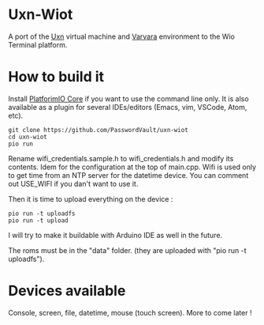 # Uxn-Wiot

A port of the [Uxn](https://wiki.xxiivv.com/site/uxn.html) virtual machine and [Varvara](https://wiki.xxiivv.com/site/varvara.html) environment to the Wio Terminal platform.

# How to build it

Install [PlatforimIO Core](https://platformio.org/install/cli) if you want to use the command line only. It is also available as a plugin for several IDEs/editors (Emacs, vim, VSCode, Atom, etc).


```
git clone https://github.com/PasswordVault/uxn-wiot
cd uxn-wiot
pio run
```

Rename wifi_credentials.sample.h to wifi_credentials.h and modify its contents. Idem for the configuration at the top of main.cpp. Wifi is used only to get time from an NTP server for the datetime device. You can comment out USE_WIFI if you dan't want to use it.

Then it is time to upload everything on the device :

```
pio run -t uploadfs
pio run -t upload
```

I will try to make it buildable with Arduino IDE as well in the future.

The roms must be in the "data" folder. (they are uploaded with "pio run -t uploadfs").

# Devices available

Console, screen, file, datetime, mouse (touch screen). More to come later !